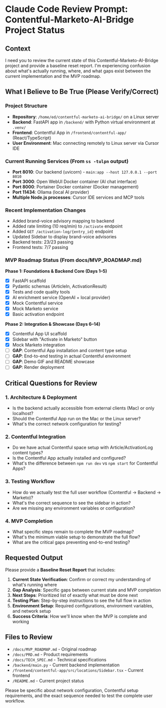 # Claude Code Review Prompt: Contentful-Marketo-AI-Bridge Project Status

## Context
I need you to review the current state of this Contentful-Marketo-AI-Bridge project and provide a baseline reset report. I'm experiencing confusion about what's actually running, where, and what gaps exist between the current implementation and the MVP roadmap.

## What I Believe to Be True (Please Verify/Correct)

### Project Structure
- **Repository**: `/home/ed/contentful-marketo-ai-bridge/` on a Linux server
- **Backend**: FastAPI app in `/backend/` with Python virtual environment at `.venv/`
- **Frontend**: Contentful App in `/frontend/contentful-app/` (React/TypeScript)
- **User Environment**: Mac connecting remotely to Linux server via Cursor IDE

### Current Running Services (From `ss -tulpn` output)
- **Port 8010**: Our backend (uvicorn) - `main:app --host 127.0.0.1 --port 8010`
- **Port 3000**: Open WebUI Docker container (AI chat interface)
- **Port 8000**: Portainer Docker container (Docker management)
- **Port 11434**: Ollama (local AI provider)
- **Multiple Node.js processes**: Cursor IDE services and MCP tools

### Recent Implementation Changes
- Added brand-voice advisory mapping to backend
- Added rate limiting (10 req/min) to `/activate` endpoint
- Added `GET /activation-log/{entry_id}` endpoint
- Updated Sidebar to display brand-voice advisories
- Backend tests: 23/23 passing
- Frontend tests: 7/7 passing

### MVP Roadmap Status (From docs/MVP_ROADMAP.md)
**Phase 1: Foundations & Backend Core (Days 1–5)**
- [x] FastAPI scaffold
- [x] Pydantic schemas (ArticleIn, ActivationResult)
- [x] Tests and code quality tools
- [x] AI enrichment service (OpenAI + local provider)
- [x] Mock Contentful service
- [x] Mock Marketo service
- [x] Basic activation endpoint

**Phase 2: Integration & Showcase (Days 6–14)**
- [x] Contentful App UI scaffold
- [x] Sidebar with "Activate in Marketo" button
- [x] Mock Marketo integration
- [ ] **GAP**: Contentful App installation and content type setup
- [ ] **GAP**: End-to-end testing in actual Contentful environment
- [ ] **GAP**: Demo GIF and README showcase
- [ ] **GAP**: Render deployment

## Critical Questions for Review

### 1. Architecture & Deployment
- Is the backend actually accessible from external clients (Mac) or only localhost?
- Should the Contentful App run on the Mac or the Linux server?
- What's the correct network configuration for testing?

### 2. Contentful Integration
- Do we have actual Contentful space setup with Article/ActivationLog content types?
- Is the Contentful App actually installed and configured?
- What's the difference between `npm run dev` vs `npm start` for Contentful Apps?

### 3. Testing Workflow
- How do we actually test the full user workflow (Contentful → Backend → Marketo)?
- What's the correct sequence to see the sidebar in action?
- Are we missing any environment variables or configuration?

### 4. MVP Completion
- What specific steps remain to complete the MVP roadmap?
- What's the minimum viable setup to demonstrate the full flow?
- What are the critical gaps preventing end-to-end testing?

## Requested Output

Please provide a **Baseline Reset Report** that includes:

1. **Current State Verification**: Confirm or correct my understanding of what's running where
2. **Gap Analysis**: Specific gaps between current state and MVP completion
3. **Next Steps**: Prioritized list of exactly what must be done next
4. **Testing Plan**: Step-by-step instructions to see the full flow in action
5. **Environment Setup**: Required configurations, environment variables, and network setup
6. **Success Criteria**: How we'll know when the MVP is complete and working

## Files to Review
- `/docs/MVP_ROADMAP.md` - Original roadmap
- `/docs/PRD.md` - Product requirements
- `/docs/TECH_SPEC.md` - Technical specifications
- `/backend/main.py` - Current backend implementation
- `/frontend/contentful-app/src/locations/Sidebar.tsx` - Current frontend
- `/README.md` - Current project status

Please be specific about network configuration, Contentful setup requirements, and the exact sequence needed to test the complete user workflow.
